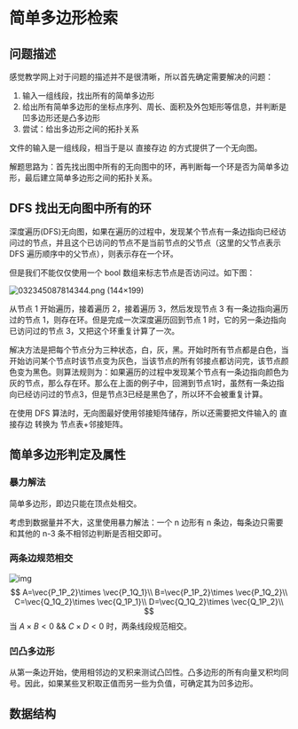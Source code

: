 # 简单多边形检索

## 问题描述

感觉教学网上对于问题的描述并不是很清晰，所以首先确定需要解决的问题：

1. 输入一组线段，找出所有的简单多边形
2. 给出所有简单多边形的坐标点序列、周长、面积及外包矩形等信息，并判断是凹多边形还是凸多边形
3. 尝试：给出多边形之间的拓扑关系

文件的输入是一组线段，相当于是以 直接存边 的方式提供了一个无向图。

解题思路为：首先找出图中所有的无向图中的环，再判断每一个环是否为简单多边形，最后建立简单多边形之间的拓扑关系。

## DFS 找出无向图中所有的环

深度遍历(DFS)无向图，如果在遍历的过程中，发现某个节点有一条边指向已经访问过的节点，并且这个已访问的节点不是当前节点的父节点（这里的父节点表示 DFS 遍历顺序中的父节点），则表示存在一个环。

但是我们不能仅仅使用一个 bool 数组来标志节点是否访问过。如下图：

![032345087814344.png (144×199)](https://s2.loli.net/2022/04/15/D7Z3Mpkj6zTsLmK.png)

从节点 1 开始遍历，接着遍历 2，接着遍历 3，然后发现节点 3 有一条边指向遍历过的节点 1，则存在环。但是完成一次深度遍历回到节点 1 时，它的另一条边指向已访问过的节点 3，又把这个环重复计算了一次。

解决方法是把每个节点分为三种状态，白，灰，黑。开始时所有节点都是白色，当开始访问某个节点时该节点变为灰色，当该节点的所有邻接点都访问完，该节点颜色变为黑色。则算法规则为：如果遍历的过程中发现某个节点有一条边指向颜色为灰的节点，那么存在环。那么在上面的例子中，回溯到节点1时，虽然有一条边指向已经访问过的节点3，但是节点3已经是黑色了，所以环不会被重复计算。

在使用 DFS 算法时，无向图最好使用邻接矩阵储存，所以还需要把文件输入的 直接存边 转换为 节点表+邻接矩阵。

## 简单多边形判定及属性

### 暴力解法

简单多边形，即边只能在顶点处相交。

考虑到数据量并不大，这里使用暴力解法：一个 n 边形有 n 条边，每条边只需要和其他的 n-3 条不相邻边判断是否相交即可。

### 两条边规范相交

![img](https://upload-images.jianshu.io/upload_images/757687-3f7dc74edcdbfbea.png?imageMogr2/auto-orient/strip|imageView2/2/format/webp)
$$
A=\vec{P_1P_2}\times \vec{P_1Q_1}\\
B=\vec{P_1P_2}\times \vec{P_1Q_2}\\
C=\vec{Q_1Q_2}\times \vec{Q_1P_1}\\
D=\vec{Q_1Q_2}\times \vec{Q_1P_2}\\
$$
当 $A\times B<0$ && $C\times D<0$ 时，两条线段规范相交。

### 凹凸多边形

从第一条边开始，使用相邻边的叉积来测试凸凹性。凸多边形的所有向量叉积均同号。因此，如果某些叉积取正值而另一些为负值，可确定其为凹多边形。

## 数据结构





